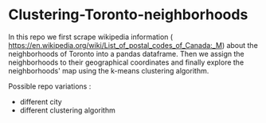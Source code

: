 # Clustering-Toronto-neighborhoods

In this repo we first scrape wikipedia information ( https://en.wikipedia.org/wiki/List_of_postal_codes_of_Canada:_M)
about the neighborhoods of Toronto into a pandas dataframe.
Then we assign the neighborhoods to their geographical coordinates and 
finally explore the neighborhoods' map using the k-means clustering algorithm.
 
Possible repo variations :
- different city
- different clustering algorithm

